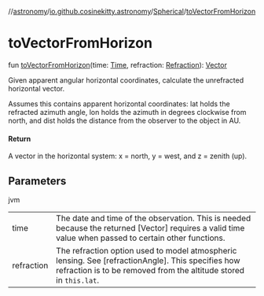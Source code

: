 //[astronomy](../../../index.md)/[io.github.cosinekitty.astronomy](../index.md)/[Spherical](index.md)/[toVectorFromHorizon](to-vector-from-horizon.md)

# toVectorFromHorizon

fun [toVectorFromHorizon](to-vector-from-horizon.md)(time: [Time](../-time/index.md), refraction: [Refraction](../-refraction/index.md)): [Vector](../-vector/index.md)

Given apparent angular horizontal coordinates, calculate the unrefracted horizontal vector.

Assumes this contains apparent horizontal coordinates: lat holds the refracted azimuth angle, lon holds the azimuth in degrees clockwise from north, and dist holds the distance from the observer to the object in AU.

#### Return

A vector in the horizontal system: x = north, y = west, and z = zenith (up).

## Parameters

jvm

| | |
|---|---|
| time | The date and time of the observation. This is needed because the returned     [Vector] requires a valid time value when passed to certain other functions. |
| refraction | The refraction option used to model atmospheric lensing. See [refractionAngle].     This specifies how refraction is to be removed from the altitude stored in `this.lat`. |
